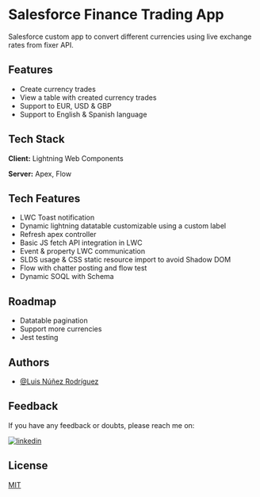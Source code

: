 
# Salesforce Finance Trading App

Salesforce custom app to convert different currencies using live exchange rates from fixer API.

## Features

- Create currency trades
- View a table with created currency trades
- Support to EUR, USD & GBP
- Support to English & Spanish language


## Tech Stack

**Client:** Lightning Web Components

**Server:** Apex, Flow

## Tech Features

- LWC Toast notification
- Dynamic lightning datatable customizable using a custom label
- Refresh apex controller
- Basic JS fetch API integration in LWC
- Event & property LWC communication
- SLDS usage & CSS static resource import to avoid Shadow DOM
- Flow with chatter posting and flow test
- Dynamic SOQL with Schema 

## Roadmap

- Datatable pagination
- Support more currencies
- Jest testing

## Authors

- [@Luis Núñez Rodríguez](https://www.linkedin.com/in/luisnunezrodriguez)

## Feedback

If you have any feedback or doubts, please reach me on:

[![linkedin](https://img.shields.io/badge/linkedin-0A66C2?style=for-the-badge&logo=linkedin&logoColor=white)](https://www.linkedin.com/in/luisnunezrodriguez/)

## License

[MIT](https://choosealicense.com/licenses/mit/)

